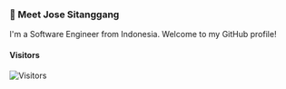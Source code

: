 ### 👋 Meet Jose Sitanggang

I'm a Software Engineer from Indonesia. Welcome to my GitHub profile! 

#### Visitors

<img src="https://profile-counter.glitch.me/josestg/count.svg"  alt="Visitors" />
